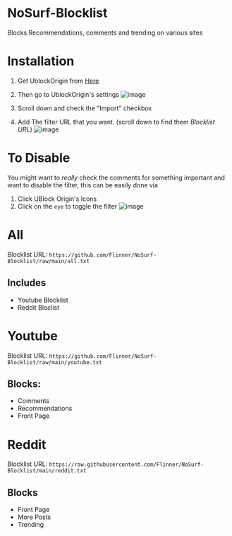 # NoSurf-Blocklist
Blocks Recommendations, comments and trending on various sites

# Installation
1. Get UblockOrigin from [Here](https://ublockorigin.com/)

2. Then go to UblockOrigin's settings
![image](https://user-images.githubusercontent.com/85732279/122640145-595c9b80-d0ed-11eb-9360-f5f09136f489.png)

3. Scroll down and check the "Import" checkbox
4. Add The filter URL that you want. (scroll down to find them *Blocklist URL*)
![image](https://user-images.githubusercontent.com/85732279/122640211-bc4e3280-d0ed-11eb-829b-0f75d6f06fde.png)

# To Disable

You might want to *really* check the comments for something important and want to disable the filter, this can be easily done via

1. Click UBlock Origin's Icons
2. Click on the `eye` to toggle the filter
![image](https://user-images.githubusercontent.com/85732279/122640530-94f86500-d0ef-11eb-82d0-a12461f24e35.png)


# All
Blocklist URL: `https://github.com/Flinner/NoSurf-Blocklist/raw/main/all.txt`

## Includes
- Youtube Blocklist
- Reddit Bloclist

# Youtube
Blocklist URL: `https://github.com/Flinner/NoSurf-Blocklist/raw/main/youtube.txt`

## Blocks:

- Comments
- Recommendations
- Front Page


# Reddit
Blocklist URL: `https://raw.githubusercontent.com/Flinner/NoSurf-Blocklist/main/reddit.txt`

## Blocks

- Front Page
- More Posts
- Trending
